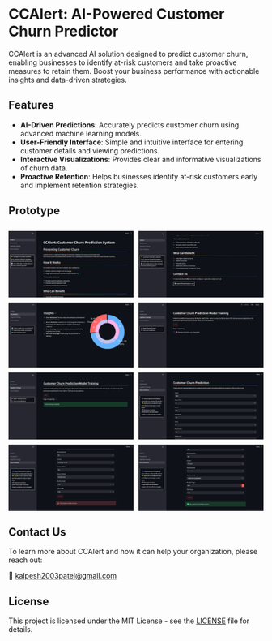 # CCAlert: AI-Powered Customer Churn Predictor

CCAlert is an advanced AI solution designed to predict customer churn, enabling businesses to identify at-risk customers and take proactive measures to retain them. Boost your business performance with actionable insights and data-driven strategies.

## Features

- **AI-Driven Predictions**: Accurately predicts customer churn using advanced machine learning models.
- **User-Friendly Interface**: Simple and intuitive interface for entering customer details and viewing predictions.
- **Interactive Visualizations**: Provides clear and informative visualizations of churn data.
- **Proactive Retention**: Helps businesses identify at-risk customers early and implement retention strategies.

## Prototype

<div style="display:flex; flex-wrap:wrap; gap:2%; justify-content:center;">
<img style="width:49%; margin-top:10px;" src="./assets/1.png">
<img style="width:49%; margin-top:10px;" src="./assets/2.png">
<img style="width:49%; margin-top:10px;" src="./assets/3.png">
<img style="width:49%; margin-top:10px;" src="./assets/4.png">
<img style="width:49%; margin-top:10px;" src="./assets/5.png">
<img style="width:49%; margin-top:10px;" src="./assets/6.png">
<img style="width:49%; margin-top:10px;" src="./assets/7.png">
<img style="width:49%; margin-top:10px;" src="./assets/8.png">
</div>

## Contact Us

To learn more about CCAlert and how it can help your organization, please reach out:

📧 kalpesh2003patel@gmail.com

## License

This project is licensed under the MIT License - see the [LICENSE](LICENSE) file for details.
